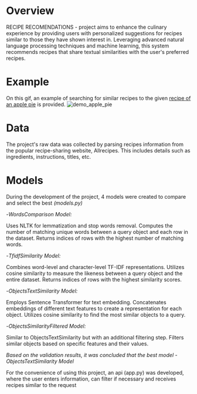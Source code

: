 # **Overview**

RECIPE RECOMENDATIONS - project aims to enhance the culinary experience by providing users with personalized suggestions for recipes similar to those they have shown interest in. Leveraging advanced natural language processing techniques and machine learning, this system recommends recipes that share textual similarities with the user's preferred recipes. 

# **Example**

On this gif, an example of searching for similar recipes to the given [recipe of an apple pie](https://www.allrecipes.com/recipe/16268/apple-pie/) is provided.
![demo_apple_pie](https://github.com/dashayvs/recipe_recomendation/assets/101887992/b5c49868-692e-410f-aa04-fe3c0fcbab53)

# **Data**

The project's raw data was collected by parsing recipes information from the popular recipe-sharing website, Allrecipes. This includes details such as ingredients, instructions, titles, etc.

# **Models**

During the development of the project, 4 models were created to compare and select the best 
*(models.py)*

-*WordsComparison Model:*

Uses NLTK for lemmatization and stop words removal.
Computes the number of matching unique words between a query object and each row in the dataset.
Returns indices of rows with the highest number of matching words.

-*TfidfSimilarity Model:*

Combines word-level and character-level TF-IDF representations.
Utilizes cosine similarity to measure the likeness between a query object and the entire dataset.
Returns indices of rows with the highest similarity scores.

-*ObjectsTextSimilarity Model:*

Employs Sentence Transformer for text embedding.
Concatenates embeddings of different text features to create a representation for each object.
Utilizes cosine similarity to find the most similar objects to a query.

-*ObjectsSimilarityFiltered Model:*

Similar to ObjectsTextSimilarity but with an additional filtering step.
Filters similar objects based on specific features and their values.



*Based on the validation results, it was concluded that the best model - ObjectsTextSimilarity Model*

For the convenience of using this project, an api (app.py) was developed, where the user enters information, can filter if necessary and receives recipes similar to the request

